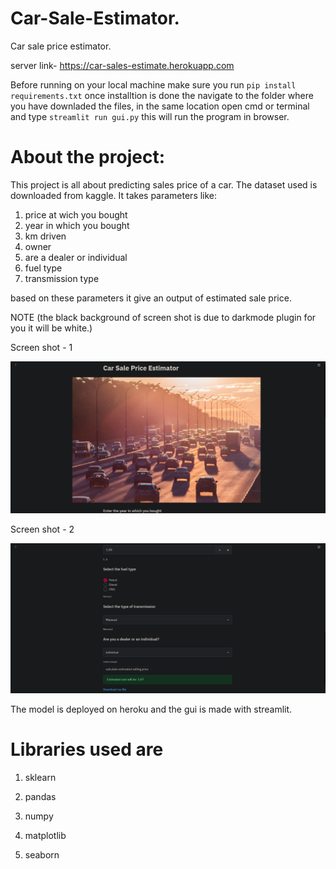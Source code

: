 # Car-Sale-Estimator.
Car sale price estimator. 

server link- https://car-sales-estimate.herokuapp.com

Before running on your local machine make sure you run  ```pip install requirements.txt```
once installtion is done the navigate to the folder where you have downladed the files, in the same location open cmd or terminal and type ```streamlit run gui.py```
this will run the program in browser.

# About the project:
This project is all about predicting sales price of a car. The dataset used is downloaded from kaggle.
It takes parameters like:
1) price at wich you bought
2) year in which you bought
3) km driven 
4) owner
5) are a dealer or individual
6) fuel type
7) transmission type

based on these parameters it give an output of estimated sale price.

NOTE (the black background of screen shot is due to darkmode plugin for you it will be white.)

Screen shot - 1

![](Screen%20shots/sal1.png)

Screen shot - 2

![](Screen%20shots/sal2.png)

The model is deployed on heroku and the gui is made with streamlit.

# Libraries used are

1) sklearn

2) pandas

3) numpy

4) matplotlib

5) seaborn




